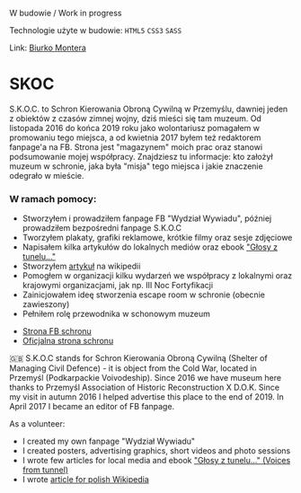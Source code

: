 W budowie / Work in progress

Technologie użyte w budowie: `HTML5` `CSS3` `SASS`

Link: [Biurko Montera](https://pdzoc.github.io/SKOC/)

# SKOC

S.K.O.C. to Schron Kierowania Obroną Cywilną w Przemyślu, dawniej jeden z obiektów z czasów zimnej wojny, dziś mieści się tam muzeum. Od listopada 2016 do końca 2019 roku jako wolontariusz pomagałem w promowaniu tego miejsca, a od kwietnia 2017 byłem też redaktorem fanpage'a na FB. Strona jest "magazynem" moich prac oraz stanowi podsumowanie mojej współpracy. Znajdziesz tu informacje: kto założył muzeum w schronie, jaka była "misja" tego miejsca i jakie znaczenie odegrało w mieście.

### W ramach pomocy:

  * Stworzyłem i prowadziłem fanpage FB "Wydział Wywiadu", później prowadziłem bezpośredni fanpage S.K.O.C
  * Tworzyłem plakaty, grafiki reklamowe, krótkie filmy oraz sesje zdjęciowe
  * Napisałem kilka artykułów do lokalnych mediów oraz ebook ["Głosy z tunelu..."](https://github.com/Pdzoc/S.K.O.C-Ebook/blob/main/G%C5%82osy%20z%20tunelu.pdf)
  * Stworzyłem [artykuł](https://pl.wikipedia.org/wiki/Schron_Kierowania_Obron%C4%85_Cywiln%C4%85) na wikipedii
  * Pomogłem w organizacji kilku wydarzeń we współpracy z lokalnymi oraz krajowymi organizacjami, jak np. III Noc Fortyfikacji
  * Zainicjowałem ideę stworzenia escape room w schronie (obecnie zawieszony)
  * Pełniłem rolę przewodnika w schonowym muzeum


- [Strona FB schronu](https://www.facebook.com/SKOC.Przemysl/)
- [Oficjalna strona schronu](http://www.schron.webfabryka.pl/)


:uk:
S.K.O.C stands for Schron Kierowania Obroną Cywilną (Shelter of Managing Civil Defence) - it is object from the Cold War, located in Przemyśl (Podkarpackie Voivodeship). Since 2016 we have museum here thanks to Przemyśl Association of Historic Reconstruction X D.O.K. Since my visit in autumn 2016 I helped advertise this place to the end of 2019. In April 2017 I became an editor of FB fanpage.

As a volunteer:
* I created my own fanpage "Wydział Wywiadu"
* I created posters, advertising graphics, short videos and photo sessions
* I wrote few articles for local media and ebook ["Głosy z tunelu..." (Voices from tunnel)](https://github.com/Pdzoc/S.K.O.C-Ebook/blob/main/G%C5%82osy%20z%20tunelu.pdf)
* I wrote [article for polish Wikipedia](https://pl.wikipedia.org/wiki/Schron_Kierowania_Obron%C4%85_Cywiln%C4%85)
